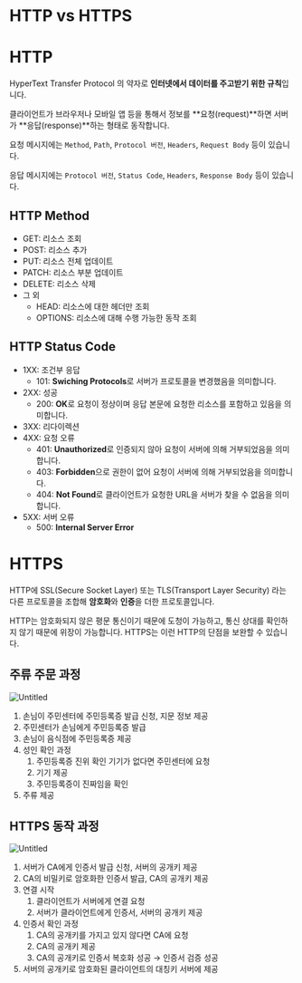 # HTTP vs HTTPS

# HTTP

HyperText Transfer Protocol 의 약자로 **인터넷에서 데이터를 주고받기 위한 규칙**입니다.

클라이언트가 브라우저나 모바일 앱 등을 통해서 정보를 **요청(request)**하면 서버가 **응답(response)**하는 형태로 동작합니다.

요청 메시지에는 `Method`, `Path`, `Protocol 버전`, `Headers`, `Request Body` 등이 있습니다.

응답 메시지에는 `Protocol 버전`, `Status Code`, `Headers`, `Response Body` 등이 있습니다.

## HTTP Method

- GET: 리소스 조회
- POST: 리소스 추가
- PUT: 리소스 전체 업데이트
- PATCH: 리소스 부분 업데이트
- DELETE: 리소스 삭제
- 그 외
    - HEAD: 리소스에 대한 헤더만 조회
    - OPTIONS: 리소스에 대해 수행 가능한 동작 조회

## HTTP Status Code

- 1XX: 조건부 응답
    - 101: **Swiching Protocols**로 서버가 프로토콜을 변경했음을 의미합니다.
- 2XX: 성공
    - 200: **OK**로 요청이 정상이며 응답 본문에 요청한 리소스를 포함하고 있음을 의미합니다.
- 3XX: 리다이렉션
- 4XX: 요청 오류
    - 401: **Unauthorized**로 인증되지 않아 요청이 서버에 의해 거부되었음을 의미합니다.
    - 403: **Forbidden**으로 권한이 없어 요청이 서버에 의해 거부되었음을 의미합니다.
    - 404: **Not Found**로 클라이언트가 요청한 URL을 서버가 찾을 수 없음을 의미합니다.
- 5XX: 서버 오류
    - 500: **Internal Server Error**

# HTTPS

HTTP에 SSL(Secure Socket Layer) 또는 TLS(Transport Layer Security) 라는 다른 프로토콜을 조합해 **암호화**와 **인증**을 더한 프로토콜입니다.

HTTP는 암호화되지 않은 평문 통신이기 때문에 도청이 가능하고, 통신 상대를 확인하지 않기 때문에 위장이 가능합니다. HTTPS는 이런 HTTP의 단점을 보완할 수 있습니다.

## 주류 주문 과정

![Untitled](https://user-images.githubusercontent.com/38188374/166248102-f184bed8-27eb-4403-acd7-12bc625c29a9.png)

1. 손님이 주민센터에 주민등록증 발급 신청, 지문 정보 제공
2. 주민센터가 손님에게 주민등록증 발급
3. 손님이 음식점에 주민등록증 제공
4. 성인 확인 과정
    1. 주민등록증 진위 확인 기기가 없다면 주민센터에 요청
    2. 기기 제공
    3. 주민등록증이 진짜임을 확인
5. 주류 제공

## HTTPS 동작 과정

![Untitled](https://user-images.githubusercontent.com/38188374/166248115-edbf0885-6b02-487d-9b0f-afb69d0b4948.png)

1. 서버가 CA에게 인증서 발급 신청, 서버의 공개키 제공
2. CA의 비밀키로 암호화한 인증서 발급, CA의 공개키 제공
3. 연결 시작
    1. 클라이언트가 서버에게 연결 요청
    2. 서버가 클라이언트에게 인증서, 서버의 공개키 제공
4. 인증서 확인 과정
    1. CA의 공개키를 가지고 있지 않다면 CA에 요청
    2. CA의 공개키 제공
    3. CA의 공개키로 인증서 복호화 성공 → 인증서 검증 성공
5. 서버의 공개키로 암호화된 클라이언트의 대칭키 서버에 제공